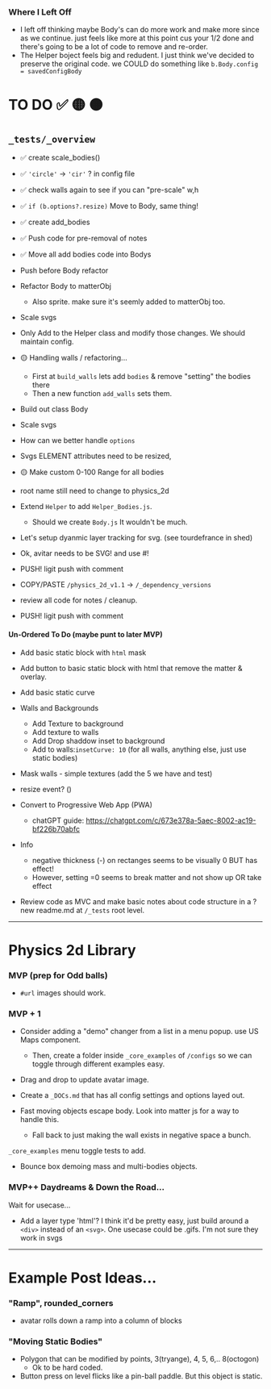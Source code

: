 ### Where I Left Off
- I left off thinking maybe Body's can do more work and make more since as we continue. just feels like more at this point cus your 1/2 done and there's going to be a lot of code to remove and re-order. 
- The Helper boject feels big and redudent. I just think we've decided to preserve the original code. we COULD do something like `b.Body.config = savedConfigBody`

# TO DO ✅ 🟡 🟠

## `_tests/_overview`
- ✅ create scale_bodies()
- ✅ `'circle'` -> `'cir'` ? in config file
- ✅ check walls again to see if you can "pre-scale" w,h
- ✅ `if (b.options?.resize)` Move to Body, same thing!
- ✅ create add_bodies
- ✅ Push code for pre-removal of notes
- ✅ Move all add bodies code into Bodys
- Push before Body refactor
- Refactor Body to matterObj
  - Also sprite. make sure it's seemly added to matterObj too. 
- Scale svgs
- Only Add to the Helper class and modify those changes. We should maintain config.
- 🟡 Handling walls / refactoring...
  - First at `build_walls` lets add `bodies` & remove "setting" the bodies there
  - Then a new function `add_walls` sets them.
- Build out class Body

- Scale svgs
- How can we better handle `options`
- Svgs ELEMENT attributes need to be resized, 
- 🟡 Make custom 0-100 Range for all bodies 
- root name still need to change to physics_2d

- Extend `Helper` to add `Helper_Bodies.js`. 
  - Should we create `Body.js` It wouldn't be much. 

- Let's setup dyanmic layer tracking for svg. (see tourdefrance in shed)

- Ok, avitar needs to be SVG! and use #<url>!
- PUSH! ligit push with comment

- COPY/PASTE `/physics_2d_v1.1` -> `/_dependency_versions`
- review all code for notes / cleanup.
- PUSH! ligit push with comment

#### Un-Ordered To Do (maybe punt to later MVP)
- Add basic static block with `html` mask
- Add button to basic static block with html that remove the matter & overlay.
- Add basic static curve

- Walls and Backgrounds
  - Add Texture to background
  - Add texture to walls
  - Add Drop shaddow inset to background
  - Add to walls:`insetCurve: 10` (for all walls, anything else, just use static bodies)
- Mask walls - simple textures (add the 5 we have and test)

- resize event? ()
- Convert to Progressive Web App (PWA) 
  - chatGPT guide: https://chatgpt.com/c/673e378a-5aec-8002-ac19-bf226b70abfc

- Info
  - negative thickness (-) on rectanges seems to be visually 0 BUT has effect!
  - However, setting =0 seems to break matter and not show up OR take effect

- Review code as MVC and make basic notes about code structure in a ?new readme.md at `/_tests` root level. 

----
# Physics 2d Library

### MVP (prep for Odd balls)
- `#url` images should work.

### MVP + 1

- Consider adding a "demo" changer from a list in a menu popup. use US Maps component.
  - Then, create a folder inside `_core_examples` of `/configs` so we can toggle through different examples easy. 
- Drag and drop to update avatar image. 
- Create a `_DOCs.md` that has all config settings and options layed out. 

- Fast moving objects escape body. Look into matter js for a way to handle this.
  - Fall back to just making the wall exists in negative space a bunch.

`_core_examples` menu toggle tests to add.
  - Bounce box demoing mass and multi-bodies objects.

### MVP++ Daydreams & Down the Road...

Wait for usecase...
- Add a layer type 'html'? I think it'd be pretty easy, just build around a `<div>` instead of an `<svg>`. One usecase could be .gifs. I'm not sure they work in svgs 


----
# Example Post Ideas...

### "Ramp", rounded_corners
- avatar rolls down a ramp into a column of blocks 

### "Moving Static Bodies"
- Polygon that can be modified by points, 3(tryange), 4, 5, 6,.. 8(octogon)
  - Ok to be hard coded. 
- Button press on level flicks like a pin-ball paddle. But this object is static.  